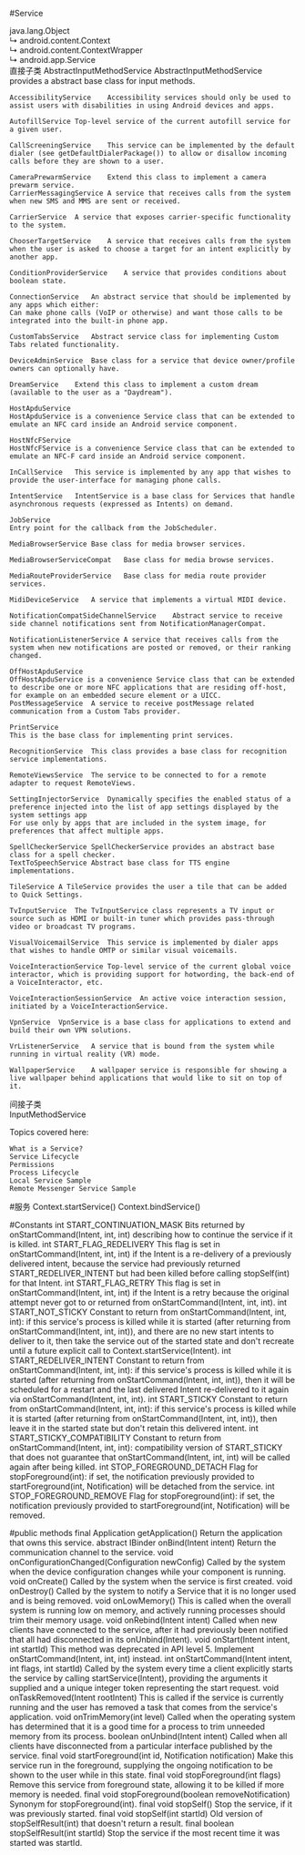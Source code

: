 #Service

java.lang.Object  
   ↳	android.content.Context  
 	   ↳	android.content.ContextWrapper  
 	 	   ↳	android.app.Service  
直接子类
	AbstractInputMethodService	AbstractInputMethodService provides a abstract base class for input methods. 

	AccessibilityService	Accessibility services should only be used to assist users with disabilities in using Android devices and apps.
 
	AutofillService	Top-level service of the current autofill service for a given user. 

	CallScreeningService	This service can be implemented by the default dialer (see getDefaultDialerPackage()) to allow or disallow incoming calls before they are shown to a user. 

	CameraPrewarmService	Extend this class to implement a camera prewarm service. 
	CarrierMessagingService	A service that receives calls from the system when new SMS and MMS are sent or received. 

	CarrierService	A service that exposes carrier-specific functionality to the system. 

	ChooserTargetService	A service that receives calls from the system when the user is asked to choose a target for an intent explicitly by another app. 

	ConditionProviderService	A service that provides conditions about boolean state. 

	ConnectionService	An abstract service that should be implemented by any apps which either:
	Can make phone calls (VoIP or otherwise) and want those calls to be integrated into the built-in phone app. 

	CustomTabsService	Abstract service class for implementing Custom Tabs related functionality. 

	DeviceAdminService	Base class for a service that device owner/profile owners can optionally have.
 
	DreamService	Extend this class to implement a custom dream (available to the user as a "Daydream"). 

	HostApduService	
	HostApduService is a convenience Service class that can be extended to emulate an NFC card inside an Android service component. 

	HostNfcFService	
	HostNfcFService is a convenience Service class that can be extended to emulate an NFC-F card inside an Android service component. 

	InCallService	This service is implemented by any app that wishes to provide the user-interface for managing phone calls. 

	IntentService	IntentService is a base class for Services that handle asynchronous requests (expressed as Intents) on demand. 

	JobService	
	Entry point for the callback from the JobScheduler. 

	MediaBrowserService	Base class for media browser services. 

	MediaBrowserServiceCompat	Base class for media browse services. 

	MediaRouteProviderService	Base class for media route provider services. 

	MidiDeviceService	A service that implements a virtual MIDI device. 

	NotificationCompatSideChannelService	Abstract service to receive side channel notifications sent from NotificationManagerCompat. 

	NotificationListenerService	A service that receives calls from the system when new notifications are posted or removed, or their ranking changed. 

	OffHostApduService	
	OffHostApduService is a convenience Service class that can be extended to describe one or more NFC applications that are residing off-host, for example on an embedded secure element or a UICC. 
	PostMessageService	A service to receive postMessage related communication from a Custom Tabs provider. 

	PrintService	
	This is the base class for implementing print services. 

	RecognitionService	This class provides a base class for recognition service implementations. 

	RemoteViewsService	The service to be connected to for a remote adapter to request RemoteViews. 

	SettingInjectorService	Dynamically specifies the enabled status of a preference injected into the list of app settings displayed by the system settings app
	For use only by apps that are included in the system image, for preferences that affect multiple apps. 

	SpellCheckerService	SpellCheckerService provides an abstract base class for a spell checker. 
	TextToSpeechService	Abstract base class for TTS engine implementations. 

	TileService	A TileService provides the user a tile that can be added to Quick Settings. 

	TvInputService	The TvInputService class represents a TV input or source such as HDMI or built-in tuner which provides pass-through video or broadcast TV programs. 

	VisualVoicemailService	This service is implemented by dialer apps that wishes to handle OMTP or similar visual voicemails. 

	VoiceInteractionService	Top-level service of the current global voice interactor, which is providing support for hotwording, the back-end of a VoiceInteractor, etc. 

	VoiceInteractionSessionService	An active voice interaction session, initiated by a VoiceInteractionService. 

	VpnService	VpnService is a base class for applications to extend and build their own VPN solutions. 

	VrListenerService	A service that is bound from the system while running in virtual reality (VR) mode. 

	WallpaperService	A wallpaper service is responsible for showing a live wallpaper behind applications that would like to sit on top of it. 
间接子类  
	InputMethodService

Topics covered here:

	What is a Service?
	Service Lifecycle
	Permissions
	Process Lifecycle
	Local Service Sample
	Remote Messenger Service Sample

#服务
Context.startService()
Context.bindService()

#Constants
	int	START_CONTINUATION_MASK
	Bits returned by onStartCommand(Intent, int, int) describing how to continue the service if it is killed.
	int	START_FLAG_REDELIVERY
	This flag is set in onStartCommand(Intent, int, int) if the Intent is a re-delivery of a previously delivered intent, because the service had previously returned START_REDELIVER_INTENT but had been killed before calling stopSelf(int) for that Intent.
	int	START_FLAG_RETRY
	This flag is set in onStartCommand(Intent, int, int) if the Intent is a retry because the original attempt never got to or returned from onStartCommand(Intent, int, int).
	int	START_NOT_STICKY
	Constant to return from onStartCommand(Intent, int, int): if this service's process is killed while it is started (after returning from onStartCommand(Intent, int, int)), and there are no new start intents to deliver to it, then take the service out of the started state and don't recreate until a future explicit call to Context.startService(Intent).
	int	START_REDELIVER_INTENT
	Constant to return from onStartCommand(Intent, int, int): if this service's process is killed while it is started (after returning from onStartCommand(Intent, int, int)), then it will be scheduled for a restart and the last delivered Intent re-delivered to it again via onStartCommand(Intent, int, int).
	int	START_STICKY
	Constant to return from onStartCommand(Intent, int, int): if this service's process is killed while it is started (after returning from onStartCommand(Intent, int, int)), then leave it in the started state but don't retain this delivered intent.
	int	START_STICKY_COMPATIBILITY
	Constant to return from onStartCommand(Intent, int, int): compatibility version of START_STICKY that does not guarantee that onStartCommand(Intent, int, int) will be called again after being killed.
	int	STOP_FOREGROUND_DETACH
	Flag for stopForeground(int): if set, the notification previously provided to startForeground(int, Notification) will be detached from the service.
	int	STOP_FOREGROUND_REMOVE
	Flag for stopForeground(int): if set, the notification previously provided to startForeground(int, Notification) will be removed.

#public methods
	final Application	getApplication()
	Return the application that owns this service.
	abstract IBinder	onBind(Intent intent)
	Return the communication channel									 to the service.
	void	onConfigurationChanged(Configuration newConfig)
	Called by the system when the device configuration changes while your component is running.
	void	onCreate()
	Called by the system when the service is first created.
	void	onDestroy()
	Called by the system to notify a Service that it is no longer used and is being removed.
	void	onLowMemory()
	This is called when the overall system is running low on memory, and actively running processes should trim their memory usage.
	void	onRebind(Intent intent)
	Called when new clients have connected to the service, after it had previously been notified that all had disconnected in its onUnbind(Intent).
	void	onStart(Intent intent, int startId)
	This method was deprecated in API level 5. Implement onStartCommand(Intent, int, int) instead.
	int	onStartCommand(Intent intent, int flags, int startId)
	Called by the system every time a client explicitly starts the service by calling startService(Intent), providing the arguments it supplied and a unique integer token representing the start request.
	void	onTaskRemoved(Intent rootIntent)
	This is called if the service is currently running and the user has removed a task that comes from the service's application.
	void	onTrimMemory(int level)
	Called when the operating system has determined that it is a good time for a process to trim unneeded memory from its process.
	boolean	onUnbind(Intent intent)
	Called when all clients have disconnected from a particular interface published by the service.
	final void	startForeground(int id, Notification notification)
	Make this service run in the foreground, supplying the ongoing notification to be shown to the user while in this state.
	final void	stopForeground(int flags)
	Remove this service from foreground state, allowing it to be killed if more memory is needed.
	final void	stopForeground(boolean removeNotification)
	Synonym for stopForeground(int).
	final void	stopSelf()
	Stop the service, if it was previously started.
	final void	stopSelf(int startId)
	Old version of stopSelfResult(int) that doesn't return a result.
	final boolean	stopSelfResult(int startId)
	Stop the service if the most recent time it was started was startId.